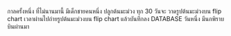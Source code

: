 ﻿กาลครั้งหนึ่ง ที่ไม่นานมานี้ มีเด็กชายคนหนึ่ง ปลูกต้นมะม่วง 
ทุก 30 วันจะ วาดรูปต้นมะม่วงบน flip chart 
เวลาผ่านไปถ่ายรูปต้นมะม่วงบน flip chart แล้วบันทีกลง DATABASE 
วันหนึ่ง มีนกพิราบ บินผ่านมา 

